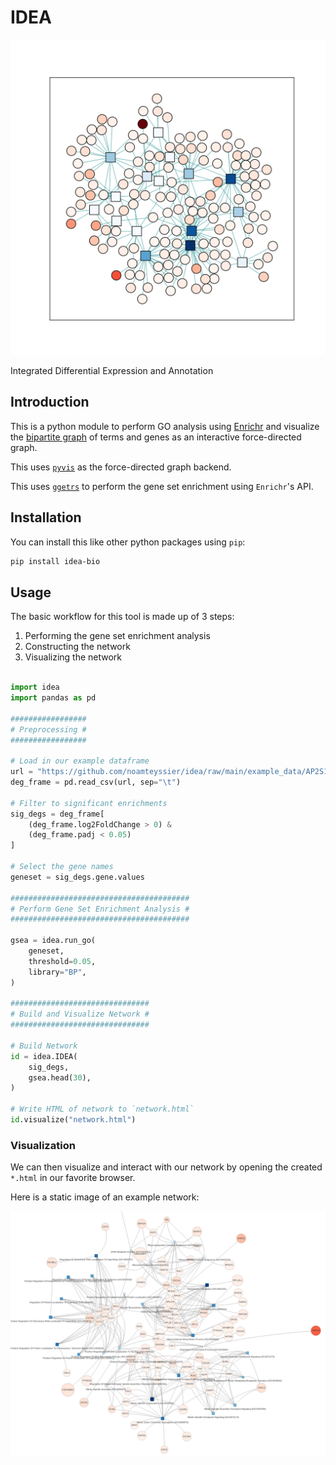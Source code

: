 # IDEA

![logo](assets/logo.png)

Integrated Differential Expression and Annotation

## Introduction

This is a python module to perform GO analysis using [Enrichr](https://maayanlab.cloud/Enrichr/)
and visualize the [bipartite graph](https://en.wikipedia.org/wiki/Bipartite_graph)
of terms and genes as an interactive force-directed graph.

This uses [`pyvis`](https://pyvis.readthedocs.io/en/latest/tutorial.html) as the
force-directed graph backend.

This uses [`ggetrs`](https://noamteyssier.github.io/ggetrs) to perform the gene
set enrichment using `Enrichr`'s API.

## Installation

You can install this like other python packages using `pip`:

``` bash
pip install idea-bio
```

## Usage

The basic workflow for this tool is made up of 3 steps:

1. Performing the gene set enrichment analysis
2. Constructing the network
3. Visualizing the network

``` python

import idea
import pandas as pd

#################
# Preprocessing #
#################

# Load in our example dataframe
url = "https://github.com/noamteyssier/idea/raw/main/example_data/AP2S1.tab.gz"
deg_frame = pd.read_csv(url, sep="\t")

# Filter to significant enrichments
sig_degs = deg_frame[
    (deg_frame.log2FoldChange > 0) &
    (deg_frame.padj < 0.05)
]

# Select the gene names
geneset = sig_degs.gene.values

########################################
# Perform Gene Set Enrichment Analysis #
########################################

gsea = idea.run_go(
    geneset,
    threshold=0.05,
    library="BP",
)

###############################
# Build and Visualize Network #
###############################

# Build Network
id = idea.IDEA(
    sig_degs,
    gsea.head(30),
)

# Write HTML of network to `network.html`
id.visualize("network.html")
```

### Visualization

We can then visualize and interact with our network by opening
the created `*.html` in our favorite browser.

Here is a static image of an example network:

![network.png](assets/example_network.png)
